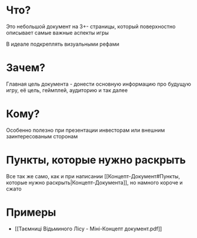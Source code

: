 # Что?
Это небольшой документ на 3+- страницы, который поверхностно описывает самые важные аспекты игры

В идеале подкреплять визуальными рефами

# Зачем?
Главная цель документа - донести основную информацию про будущую игру, её цель, геймплей, аудиторию и так далее

# Кому?
Особенно полезно при презентации инвесторам или внешним заинтересованым сторонам

# Пункты, которые нужно раскрыть
Все так же само, как и при написании [[Концепт-Документ#Пункты, которые нужно раскрыть|Концепт-Документа]], но намного короче и сжато

# Примеры
- [[Таємниці Відьминого Лісу -  Міні-Концепт документ.pdf]]

